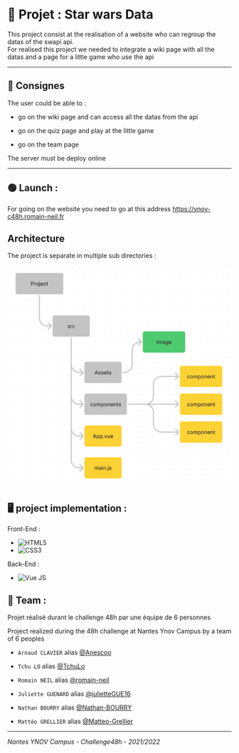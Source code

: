 # 📑 Projet : Star wars Data  

This project consist at the realisation of a website who can regroup the datas of the swapi api.  
For realised this project we needed to integrate a wiki page with all the datas and a page for a little game who use the api  

-------------  

## 📝 Consignes

The user could be able to :  
- go on the wiki page and can access all the datas from the api  

- go on the quiz page and play at the little game  

- go on the team page  

The server must be deploy online  

-------------  

## 🟢 Launch :  

For going on the website you need to go at this address <https://ynov-c48h.romain-neil.fr>

## Architecture  

The project is separate in multiple sub directories :  

![img](src/assets/Capture%20d’écran%202022-02-08%20173318.png)

## 🖥 project implementation :  

Front-End :  

- <img alt="HTML5" src="https://img.shields.io/badge/html5-%23E34F26.svg?style=for-the-badge&logo=html5&logoColor=white"/> 

- <img alt="CSS3" src="https://img.shields.io/badge/css3-%231572B6.svg?style=for-the-badge&logo=css3&logoColor=white"/>

Back-End :  

- <img alt="Vue JS" src="https://img.shields.io/badge/vuejs-%2300ADD8.svg?style=for-the-badge&logo=vuejs&logoColor=white"/>

## 👥 Team :  

Projet réalisé durant le challenge 48h par une équipe de 6 personnes

Project realized during the 48h challenge at Nantes Ynov Campus by a team of 6 peoples

- ``Arnaud CLAVIER``  alias [@Anescoo](https://github.com/Anescoo)

- ``Tchu LO``  alias [@TchuLo](https://github.com/TchuLo)

- ``Romain NEIL``  alias [@romain-neil](https://github.com/romain-neil)

- ``Juliette GUENARD``  alias [@julietteGUE16](https://github.com/julietteGUE16)

- ``Nathan BOURRY``  alias [@Nathan-BOURRY](https://github.com/Nathan-BOURRY)

- ``Mattéo GRELLIER``  alias [@Matteo-Grellier](https://github.com/Matteo-Grellier)

***

*Nantes YNOV Campus - Challenge48h - 2021/2022*  
